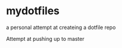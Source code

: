 mydotfiles
==========

a personal attempt at createing a dotfile repo

Attempt at pushing up to master
